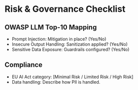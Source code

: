 # Risk & Governance Checklist

## OWASP LLM Top-10 Mapping
- Prompt Injection: Mitigation in place? (Yes/No)
- Insecure Output Handling: Sanitization applied? (Yes/No)
- Sensitive Data Exposure: Guardrails configured? (Yes/No)

## Compliance
- EU AI Act category: [Minimal Risk / Limited Risk / High Risk]
- Data handling: Describe how PII is handled.
